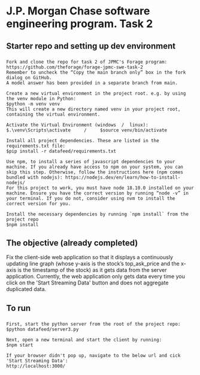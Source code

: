 # J.P. Morgan Chase software engineering program. Task 2

## Starter repo and setting up dev environment
###
    Fork and clone the repo for task 2 of JPMC's Forage program: https://github.com/theforage/forage-jpmc-swe-task-2
    Remember to uncheck the “Copy the main branch only” box in the fork dialog on GitHub. 
    A model answer has been provided in a separate branch from main.

    Create a new virtual environment in the project root. e.g. by using the venv module in Python:
    $python -m venv venv 
    This will create a new directory named venv in your project root, containing the virtual environment.

    Activate the Virtual Environment (windows  /  linux):
    $.\venv\Scripts\activate     /     $source venv/bin/activate

    Install all project dependencies. These are listed in the requirements.txt file:
    $pip install -r datafeed/requirements.txt

    Use npm, to install a series of javascript dependencies to your machine. If you already have access to npm on your system, you can skip this step. Otherwise, follow the instructions here (npm comes bundled with nodejs): https://nodejs.dev/en/learn/how-to-install-nodejs/
    For this project to work, you must have node 18.10.0 installed on your machine. Ensure you have the correct version by running “node -v” in your terminal. If you do not, consider using nvm to install the correct version for you.

    Install the necessary dependencies by running `npm install` from the project repo
    $npm install


## The objective (already completed)
Fix the client-side web application so that it displays a continuously updating line graph (whose y-axis is the stock’s top_ask_price and the x-axis is the timestamp of the stock) as it gets data from the server application. Currently, the web application only gets data every time you click on the 'Start Streaming Data' button and does not aggregate duplicated data.


## To run 
###
    First, start the python server from the root of the project repo:
    $python datafeed/server3.py

    Next, open a new terminal and start the client by running:
    $npm start

    If your browser didn't pop up, navigate to the below url and cick 'Start Streaming Data':
    http://localhost:3000/
